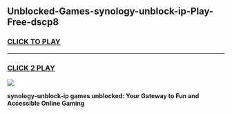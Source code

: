 
## Unblocked-Games-synology-unblock-ip-Play-Free-dscp8
<h3>
<a href="https://premium76.site?title=synology-unblock-ip&ref=19M">CLICK TO PLAY</a></h3>
<hr>

<h3>
<a href="https://premium76.site?title=synology-unblock-ip&ref=19M">CLICK 2 PLAY</a>
  
</h3>

<a href="https://premium76.site?title=synology-unblock-ip&ref=19M"><img src="https://clearcache.store/games.png"></a>


**synology-unblock-ip games unblocked: Your Gateway to Fun and Accessible Online Gaming**
